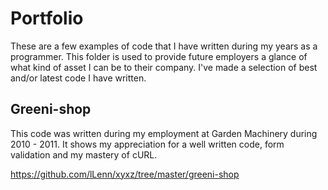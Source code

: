 # Portfolio

These are a few examples of code that I have written during my years as a programmer.
This folder is used to provide future employers a glance of what kind of asset I can be to their company.
I've made a selection of best and/or latest code I have written.

## Greeni-shop

This code was written during my employment at Garden Machinery during 2010 - 2011.
It shows my appreciation for a well written code, form validation and my mastery of cURL.

https://github.com/lLenn/xyxz/tree/master/greeni-shop 